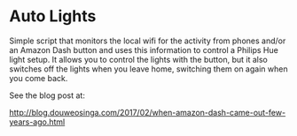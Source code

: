 # Auto Lights

Simple script that monitors the local wifi for the activity from phones and/or an Amazon Dash button and uses this information to control a Philips Hue light setup. It allows you to control the lights with the button, but it also switches off the lights when you leave home, switching them on again when you come back.

See the blog post at:

http://blog.douweosinga.com/2017/02/when-amazon-dash-came-out-few-years-ago.html
